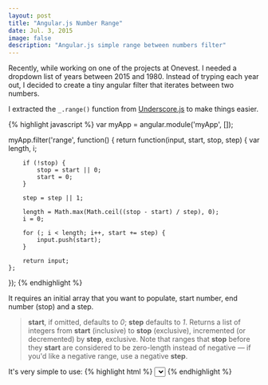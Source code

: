 ```yaml
---
layout: post
title: "Angular.js Number Range"
date: Jul. 3, 2015
image: false
description: "Angular.js simple range between numbers filter"
---
```


Recently, while working on one of the projects at Onevest. I needed a dropdown list of years between 2015 and 1980. Instead of tryping each year out, I decided to create a tiny angular filter that iterates between two numbers.

I extracted the `_.range()` function from [Underscore.js](http://underscorejs.org/#range) to make things easier.

{% highlight javascript %}
var myApp = angular.module('myApp', []);

myApp.filter('range', function() {
    return function(input, start, stop, step) {
        var length, i;

        if (!stop) {
            stop = start || 0;
            start = 0;
        }

        step = step || 1;

        length = Math.max(Math.ceil((stop - start) / step), 0);
        i = 0;

        for (; i < length; i++, start += step) {
            input.push(start);
        }

        return input;
    };
});
{% endhighlight %}

It requires an initial array that you want to populate, start number, end number (stop) and a step.

> **start**, if omitted, defaults to *0*; **step** defaults to *1*. Returns a list of integers from **start** (inclusive) to **stop** (exclusive), incremented (or decremented) by **step**, exclusive. Note that ranges that **stop** before they **start** are considered to be zero-length instead of negative — if you'd like a negative range, use a negative **step**.

It's very simple to use:
{% highlight html %}
<select ng-model="year" ng-options="y as y for y in [] | range:2015:1980:-1"></select>
{% endhighlight %}
